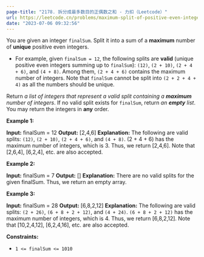 ```yaml
---
page-title: "2178. 拆分成最多数目的正偶数之和 - 力扣（Leetcode）"
url: https://leetcode.cn/problems/maximum-split-of-positive-even-integers/
date: "2023-07-06 09:32:56"
---
```

You are given an integer `finalSum`. Split it into a sum of a **maximum** number of **unique** positive even integers.

-   For example, given `finalSum = 12`, the following splits are **valid** (unique positive even integers summing up to `finalSum`): `(12)`, `(2 + 10)`, `(2 + 4 + 6)`, and `(4 + 8)`. Among them, `(2 + 4 + 6)` contains the maximum number of integers. Note that `finalSum` cannot be split into `(2 + 2 + 4 + 4)` as all the numbers should be unique.

Return *a list of integers that represent a valid split containing a **maximum** number of integers*. If no valid split exists for `finalSum`, return *an **empty** list*. You may return the integers in **any** order.

**Example 1:**

**Input:** finalSum = 12
**Output:** \[2,4,6\]
**Explanation:** The following are valid splits: `(12)`, `(2 + 10)`, `(2 + 4 + 6)`, and `(4 + 8)`.
(2 + 4 + 6) has the maximum number of integers, which is 3. Thus, we return \[2,4,6\].
Note that \[2,6,4\], \[6,2,4\], etc. are also accepted.

**Example 2:**

**Input:** finalSum = 7
**Output:** \[\]
**Explanation:** There are no valid splits for the given finalSum.
Thus, we return an empty array.

**Example 3:**

**Input:** finalSum = 28
**Output:** \[6,8,2,12\]
**Explanation:** The following are valid splits: `(2 + 26)`, `(6 + 8 + 2 + 12)`, and `(4 + 24)`. 
`(6 + 8 + 2 + 12)` has the maximum number of integers, which is 4. Thus, we return \[6,8,2,12\].
Note that \[10,2,4,12\], \[6,2,4,16\], etc. are also accepted.

**Constraints:**

-   `1 <= finalSum <= 1010`